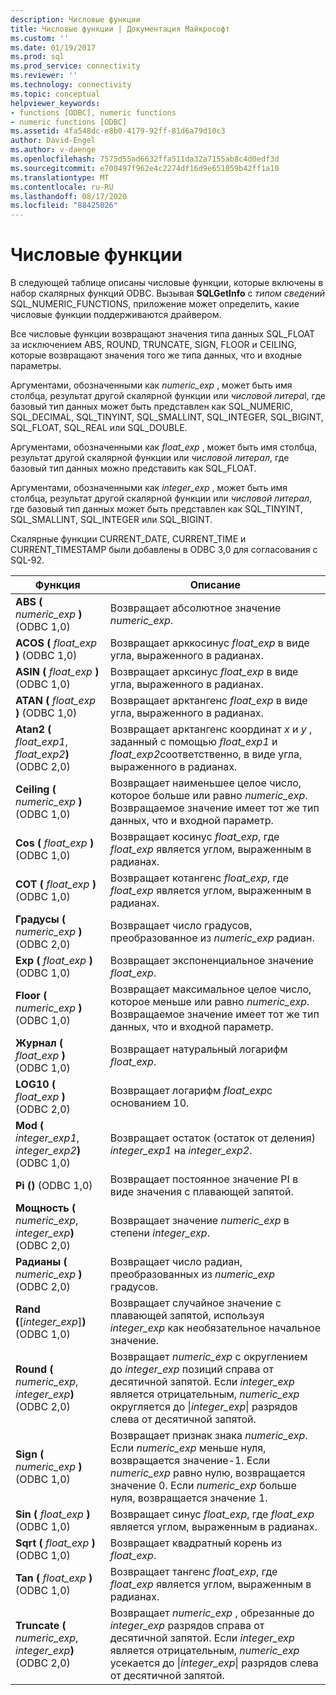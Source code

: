 ```yaml
---
description: Числовые функции
title: Числовые функции | Документация Майкрософт
ms.custom: ''
ms.date: 01/19/2017
ms.prod: sql
ms.prod_service: connectivity
ms.reviewer: ''
ms.technology: connectivity
ms.topic: conceptual
helpviewer_keywords:
- functions [ODBC], numeric functions
- numeric functions [ODBC]
ms.assetid: 4fa548dc-e8b0-4179-92ff-81d6a79d10c3
author: David-Engel
ms.author: v-daenge
ms.openlocfilehash: 7575d55ad6632ffa511da32a7155ab8c4d0edf3d
ms.sourcegitcommit: e700497f962e4c2274df16d9e651059b42ff1a10
ms.translationtype: MT
ms.contentlocale: ru-RU
ms.lasthandoff: 08/17/2020
ms.locfileid: "88425026"
---
```

# <a name="numeric-functions"></a>Числовые функции
В следующей таблице описаны числовые функции, которые включены в набор скалярных функций ODBC. Вызывая **SQLGetInfo** с *типом сведений* SQL_NUMERIC_FUNCTIONS, приложение может определить, какие числовые функции поддерживаются драйвером.  
  
 Все числовые функции возвращают значения типа данных SQL_FLOAT за исключением ABS, ROUND, TRUNCATE, SIGN, FLOOR и CEILING, которые возвращают значения того же типа данных, что и входные параметры.  
  
 Аргументами, обозначенными как *numeric_exp* , может быть имя столбца, результат другой скалярной функции или *числовой литера*l, где базовый тип данных может быть представлен как SQL_NUMERIC, SQL_DECIMAL, SQL_TINYINT, SQL_SMALLINT, SQL_INTEGER, SQL_BIGINT, SQL_FLOAT, SQL_REAL или SQL_DOUBLE.  
  
 Аргументами, обозначенными как *float_exp* , может быть имя столбца, результат другой скалярной функции или *числовой литерал*, где базовый тип данных можно представить как SQL_FLOAT.  
  
 Аргументами, обозначенными как *integer_exp* , может быть имя столбца, результат другой скалярной функции или *числовой литерал*, где базовый тип данных может быть представлен как SQL_TINYINT, SQL_SMALLINT, SQL_INTEGER или SQL_BIGINT.  
  
 Скалярные функции CURRENT_DATE, CURRENT_TIME и CURRENT_TIMESTAMP были добавлены в ODBC 3,0 для согласования с SQL-92.  
  
|Функция|Описание|  
|--------------|-----------------|  
|**ABS (** _numeric_exp_ **)**  (ODBC 1,0)|Возвращает абсолютное значение *numeric_exp*.|  
|**ACOS (** _float_exp_ **)**  (ODBC 1,0)|Возвращает арккосинус *float_exp* в виде угла, выраженного в радианах.|  
|**ASIN (** _float_exp_ **)**  (ODBC 1,0)|Возвращает арксинус *float_exp* в виде угла, выраженного в радианах.|  
|**ATAN (** _float_exp_ **)**  (ODBC 1,0)|Возвращает арктангенс *float_exp* в виде угла, выраженного в радианах.|  
|**Atan2 (** _float_exp1_, _float_exp2_**)**  (ODBC 2,0)|Возвращает арктангенс координат *x* и *y* , заданный с помощью *float_exp1* и *float_exp2*соответственно, в виде угла, выраженного в радианах.|  
|**Ceiling (** _numeric_exp_ **)**  (ODBC 1,0)|Возвращает наименьшее целое число, которое больше или равно *numeric_exp*. Возвращаемое значение имеет тот же тип данных, что и входной параметр.|  
|**Cos (** _float_exp_ **)**  (ODBC 1,0)|Возвращает косинус *float_exp*, где *float_exp* является углом, выраженным в радианах.|  
|**COT (** _float_exp_ **)**  (ODBC 1,0)|Возвращает котангенс *float_exp*, где *float_exp* является углом, выраженным в радианах.|  
|**Градусы (** _numeric_exp_ **)**  (ODBC 2,0)|Возвращает число градусов, преобразованное из *numeric_exp* радиан.|  
|**Exp (** _float_exp_ **)**  (ODBC 1,0)|Возвращает экспоненциальное значение *float_exp*.|  
|**Floor (** _numeric_exp_ **)**  (ODBC 1,0)|Возвращает максимальное целое число, которое меньше или равно *numeric_exp*. Возвращаемое значение имеет тот же тип данных, что и входной параметр.|  
|**Журнал (** _float_exp_ **)**  (ODBC 1,0)|Возвращает натуральный логарифм *float_exp*.|  
|**LOG10 (** _float_exp_ **)**  (ODBC 2,0)|Возвращает логарифм *float_exp*с основанием 10.|  
|**Mod (** _integer_exp1_, _integer_exp2_**)**  (ODBC 1,0)|Возвращает остаток (остаток от деления) *integer_exp1* на *integer_exp2*.|  
|**Pi ()**  (ODBC 1,0)|Возвращает постоянное значение PI в виде значения с плавающей запятой.|  
|**Мощность (** _numeric_exp_, _integer_exp_**)**  (ODBC 2,0)|Возвращает значение *numeric_exp* в степени *integer_exp*.|  
|**Радианы (** _numeric_exp_ **)**  (ODBC 2,0)|Возвращает число радиан, преобразованных из *numeric_exp* градусов.|  
|**Rand (**[*integer_exp*]**)**  (ODBC 1,0)|Возвращает случайное значение с плавающей запятой, используя *integer_exp* как необязательное начальное значение.|  
|**Round (** _numeric_exp_, _integer_exp_**)**  (ODBC 2,0)|Возвращает *numeric_exp* с округлением до *integer_exp* позиций справа от десятичной запятой. Если *integer_exp* является отрицательным, *numeric_exp* округляется до &#124;*integer_exp*&#124; разрядов слева от десятичной запятой.|  
|**Sign (** _numeric_exp_ **)**  (ODBC 1,0)|Возвращает признак знака *numeric_exp*. Если *numeric_exp* меньше нуля, возвращается значение-1. Если *numeric_exp* равно нулю, возвращается значение 0. Если *numeric_exp* больше нуля, возвращается значение 1.|  
|**Sin (** _float_exp_ **)**  (ODBC 1,0)|Возвращает синус *float_exp*, где *float_exp* является углом, выраженным в радианах.|  
|**Sqrt (** _float_exp_ **)**  (ODBC 1,0)|Возвращает квадратный корень из *float_exp*.|  
|**Tan (** _float_exp_ **)**  (ODBC 1,0)|Возвращает тангенс *float_exp*, где *float_exp* является углом, выраженным в радианах.|  
|**Truncate (** _numeric_exp_, _integer_exp_**)**  (ODBC 2,0)|Возвращает *numeric_exp* , обрезанные до *integer_exp* разрядов справа от десятичной запятой. Если *integer_exp* является отрицательным, *numeric_exp* усекается до &#124;*integer_exp*&#124; разрядов слева от десятичной запятой.|
